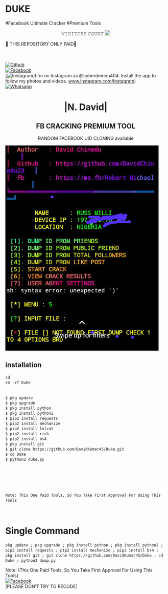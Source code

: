 # DUKE
#Facebook Ultimate Cracker
#Premium Tools  


 
<p align="center"> 
 𝚅𝙸𝚂𝙸𝚃𝙾𝚁𝚂 𝙲𝙾𝚄𝙽𝚃
 <img src="https://profile-counter.glitch.me/DavidKumar45/count.svg" />
</p>
       🔰 THIS REPOSITORY ONLY PAID🔰 

  
<b></b> </br> <br>[![Github](https://img.shields.io/badge/Github-DavidKumar45-dimgray?style=flat-square&logo=github)](https://github.com/DavidKumar45)<br> [![Facebook](https://img.shields.io/badge/Facebook-+David-blue?style=flat-square&logo=facebook)](https://www.facebook.com/profile.php?id=100063716716333)<br> [![Instagram](https://img.shields.io/badge/Instagram-DAVID-hotpink?style=flat-square&logo=instagram)](I'm on Instagram as @cyberdemon404. Install the app to follow my photos and videos. www.instagram.com/Instagram)<br> [![Whatsapp](https://img.shields.io/badge/Whatsapp-David-deepgreen?style=flat-square&logo=whatsapp)](https://wa.me/+2348178406817)



<h1 align="center"> |N. David|</h1>

<h2 align="center"> FB CRACKING PREMIUM TOOL </h2>

<p align="center">
      RANDOM FACEBOOK UID CLONING available
</p>



![20200808_160757](https://github.com/DavidKumar45/Duke/blob/main/Screenshot_20220613-172108.png)


## <b>installation</b>

```
cd
rm -rf Duke


$ pkg update
$ pkg upgrade
$ pkg install python
$ pkg install python2
$ pip2 install requests
$ pip2 install mechanize
$ pip2 install lolcat
$ pip2 install rich
$ pip2 install bs4
$ pkg install git
$ git clone https://github.com/DavidKumar45/Duke.git
$ cd Duke
$ python2 duke.py






Note: This One Paid Tools, So You Take First Approval For Using This Tools
 


```

# Single Command 

```
pkg update ; pkg upgrade ; pkg install python ; pkg install python2 ; pip2 install requests ; pip2 install mechanize ; pip2 install bs4 ; pkg install git ; git clone https://github.com/DavidKumar45/Duke ; cd Duke ; python2 dump.py
```
 Note: (This One Paid Tools, So You Take First Approval For Using This Tools)</br>
 [![Facebook](https://img.shields.io/badge/Facebook-DAVID-blue?style=flat-square&logo=facebook)](https://www.facebook.com/profile.php?id=100063716716333)</br>
 [PLEASE DON’T TRY TO RECODE]
